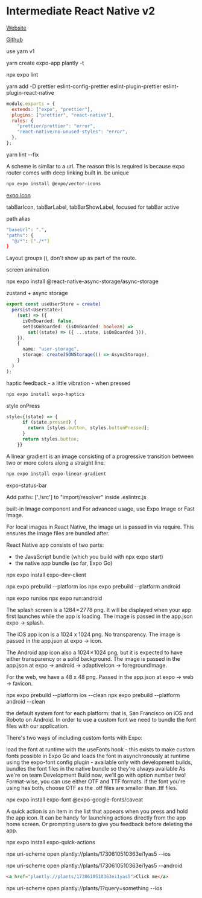 # Intermediate React Native v2

[Website](https://kadikraman.github.io/intermediate-react-native-v2-course/)

[Github](https://github.com/kadikraman/intermediate-react-native-v2-course-app)

use yarn v1

yarn create expo-app plantly -t

npx expo lint

yarn add -D prettier eslint-config-prettier eslint-plugin-prettier eslint-plugin-react-native

```js
module.exports = { 
  extends: ["expo", "prettier"],
  plugins: ["prettier", "react-native"],
  rules: {
    "prettier/prettier": "error",
    "react-native/no-unused-styles": "error",
  },
};
```

yarn lint --fix

A scheme is similar to a url. The reason this is required is because expo router comes with deep linking built in. be unique

```bash
npx expo install @expo/vector-icons
```

[expo icon](https://icons.expo.fyi/Index)

tabBarIcon, tabBarLabel, tabBarShowLabel, focused for tabBar active

path alias

```bash
"baseUrl": ".",
"paths": {
  "@/*": ["./*"]
}
```

Layout groups (), don't show up as part of the route.

screen animation

npx expo install @react-native-async-storage/async-storage

zustand + async storage

```ts
export const useUserStore = create(
  persist<UserState>(
    (set) => ({
      isOnBoarded: false,
      setIsOnBoarded: (isOnBoarded: boolean) =>
        set((state) => ({ ...state, isOnBoarded })),
    }),
    {
      name: "user-storage",
      storage: createJSONStorage(() => AsyncStorage),
    }
  )
);
```

haptic feedback - a little vibration - when pressed

```bash
npx expo install expo-haptics
```

style onPress

```ts
style={(state) => {
      if (state.pressed) {
        return [styles.button, styles.buttonPressed];
      }
      return styles.button;
    }}
```

A linear gradient is an image consisting of a progressive transition between two or more colors along a straight line.

```bash
npx expo install expo-linear-gradient
```

expo-status-bar

Add paths: ['./src'] to "import/resolver" inside  .eslintrc.js

built-in Image component and For advanced usage, use Expo Image or Fast Image.

For local images in React Native, the image uri is passed in via require. This ensures the image files are bundled after.

React Native app consists of two parts:

- the JavaScript bundle (which you build with npx expo start)
- the native app bundle (so far, Expo Go)

npx expo install expo-dev-client

npx expo prebuild --platform ios
npx expo prebuild --platform android

npx expo run:ios
npx expo run:android

The splash screen is a 1284 × 2778 png. It will be displayed when your app first launches while the app is loading. The image is passed in the app.json expo -> splash.

The iOS app icon is a 1024 x 1024 png. No transparency. The image is passed in the app.json at expo -> icon.

The Android app icon also a 1024 × 1024 png, but it is expected to have either transparency or a solid background. The image is passed in the app.json at expo -> android -> adaptiveIcon -> foregroundImage.

For the web, we have a 48 x 48 png. Passed in the app.json at expo -> web -> favicon.

npx expo prebuild --platform ios --clean
npx expo prebuild --platform android --clean

the default system font for each platform: that is, San Francisco on iOS and Roboto on Android. In order to use a custom font we need to bundle the font files with our application.

There's two ways of including custom fonts with Expo:

load the font at runtime with the useFonts hook - this exists to make custom fonts possible in Expo Go and loads the font in asynchronously at runtime
using the expo-font config plugin - available only with development builds, bundles the font files in the native bundle so they're always available
As we're on team Development Build now, we'll go with option number two! Format-wise, you can use either OTF and TTF formats. If the font you're using has both, choose OTF as the .otf files are smaller than .ttf files.

npx expo install expo-font @expo-google-fonts/caveat

A quick action is an item in the list that appears when you press and hold the app icon. It can be handy for launching actions directly from the app home screen. Or prompting users to give you feedback before deleting the app.

npx expo install expo-quick-actions

npx uri-scheme open plantly://plants/1730610510363ei1yas5 --ios

npx uri-scheme open plantly://plants/1730610510363ei1yas5 --android

```html
<a href="plantly://plants/1730610510363ei1yas5">Click me</a>
```

npx uri-scheme open plantly://plants/1\?query=something --ios
